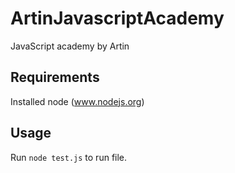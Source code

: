 # ArtinJavascriptAcademy
JavaScript academy by Artin

## Requirements
Installed node (www.nodejs.org)

## Usage
Run `node test.js` to run file.
